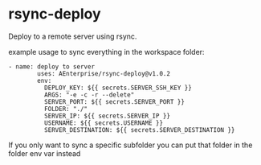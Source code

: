 # rsync-deploy

Deploy to a remote server using rsync.

example usage to sync everything in the workspace folder:
```
- name: deploy to server
        uses: AEnterprise/rsync-deploy@v1.0.2
        env:
          DEPLOY_KEY: ${{ secrets.SERVER_SSH_KEY }}
          ARGS: "-e -c -r --delete"
          SERVER_PORT: ${{ secrets.SERVER_PORT }}
          FOLDER: "./"
          SERVER_IP: ${{ secrets.SERVER_IP }}
          USERNAME: ${{ secrets.USERNAME }}
          SERVER_DESTINATION: ${{ secrets.SERVER_DESTINATION }}
```

If you only want to sync a specific subfolder you can put that folder in the folder env var instead
